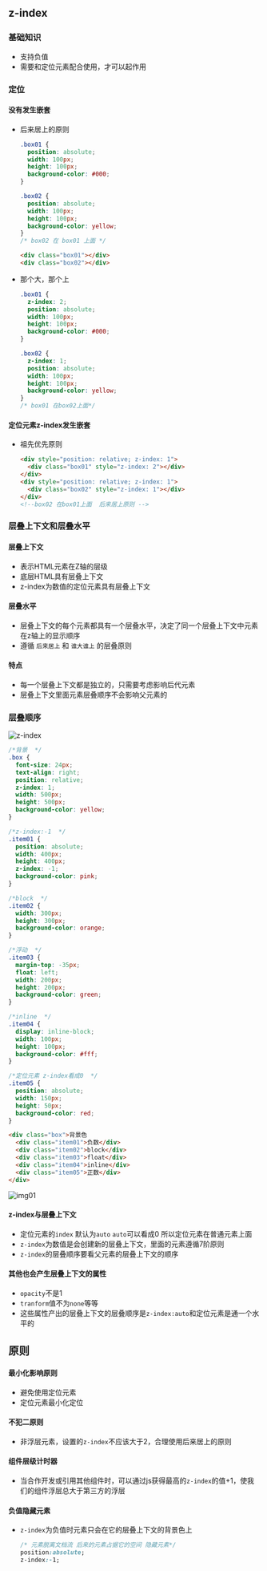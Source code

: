 ## z-index

### 基础知识

- 支持负值
- 需要和定位元素配合使用，才可以起作用

### 定位

#### 没有发生嵌套

- 后来居上的原则

  ```css
  .box01 {
    position: absolute;
    width: 100px;
    height: 100px;
    background-color: #000;
  }

  .box02 {
    position: absolute;
    width: 100px;
    height: 100px;
    background-color: yellow;
  }
  /* box02 在 box01 上面 */
  ```

  ```html
  <div class="box01"></div>
  <div class="box02"></div>

  ```

- 那个大，那个上

  ```css
  .box01 {
    z-index: 2;
    position: absolute;
    width: 100px;
    height: 100px;
    background-color: #000;
  }

  .box02 {
    z-index: 1;
    position: absolute;
    width: 100px;
    height: 100px;
    background-color: yellow;
  }
  /* box01 在box02上面*/
  ```

#### 定位元素z-index发生嵌套

- 祖先优先原则

  ```html
  <div style="position: relative; z-index: 1">
    <div class="box01" style="z-index: 2"></div>
  </div>
  <div style="position: relative; z-index: 1">
    <div class="box02" style="z-index: 1"></div>
  </div>
  <!--box02 在box01上面  后来居上原则 -->
  ```


### 层叠上下文和层叠水平

#### 层叠上下文

- 表示HTML元素在Z轴的层级
- 底层HTML具有层叠上下文
- z-index为数值的定位元素具有层叠上下文

#### 层叠水平

- 层叠上下文的每个元素都具有一个层叠水平，决定了同一个层叠上下文中元素在z轴上的显示顺序
- 遵循  `后来居上` 和 `谁大谁上` 的层叠原则

#### 特点

- 每一个层叠上下文都是独立的，只需要考虑影响后代元素
- 层叠上下文里面元素层叠顺序不会影响父元素的

### 层叠顺序

![z-index](../images/z-index.png)

```css
/*背景  */
.box {
  font-size: 24px;
  text-align: right;
  position: relative;
  z-index: 1;
  width: 500px;
  height: 500px;
  background-color: yellow;
}

/*z-index:-1  */
.item01 {
  position: absolute;
  width: 400px;
  height: 400px;
  z-index: -1;
  background-color: pink;
}

/*block  */
.item02 {
  width: 300px;
  height: 300px;
  background-color: orange;
}

/*浮动  */
.item03 {
  margin-top: -35px;
  float: left;
  width: 200px;
  height: 200px;
  background-color: green;
}

/*inline  */
.item04 {
  display: inline-block;
  width: 100px;
  height: 100px;
  background-color: #fff;
}

/*定位元素 z-index看成0  */
.item05 {
  position: absolute;
  width: 150px;
  height: 50px;
  background-color: red;
}
```

```html
<div class="box">背景色
  <div class="item01">负数</div>
  <div class="item02">block</div>
  <div class="item03">float</div>
  <div class="item04">inline</div>
  <div class="item05">正数</div>
</div>
```

![img01](../images/img01.png)

#### z-index与层叠上下文

- 定位元素的`index` 默认为`auto`  `auto`可以看成0 所以定位元素在普通元素上面
- `z-index`为数值是会创建新的层叠上下文，里面的元素遵循7阶原则
- `z-index`的层叠顺序要看父元素的层叠上下文的顺序

####  其他也会产生层叠上下文的属性

- `opacity`不是1
- `tranform`值不为`none`等等
- 这些属性产出的层叠上下文的层叠顺序是`z-index:auto`和定位元素是通一个水平的

## 原则

#### 最小化影响原则

- 避免使用定位元素
- 定位元素最小化定位

#### 不犯二原则

- 非浮层元素，设置的`z-index`不应该大于2，合理使用后来居上的原则

#### 组件层级计时器

- 当合作开发或引用其他组件时，可以通过js获得最高的`z-index`的值+1，使我们的组件浮层总大于第三方的浮层

#### 负值隐藏元素

- `z-index`为负值时元素只会在它的层叠上下文的背景色上

  ```css
  /* 元素脱离文档流 后来的元素占据它的空间 隐藏元素*/
  position:absolute;
  z-index:-1;
  ```

  ​